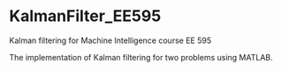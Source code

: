 # KalmanFilter_EE595
Kalman filtering for Machine Intelligence course EE 595 

The implementation of Kalman filtering for two problems using MATLAB.
